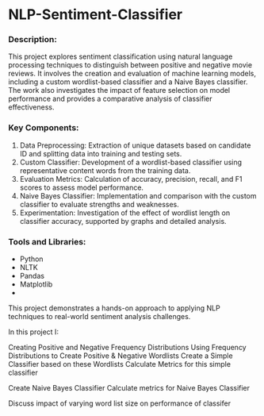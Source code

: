 # NLP-Sentiment-Classifier

### Description:
This project explores sentiment classification using natural language processing techniques to distinguish between positive and negative movie reviews. It involves the creation and evaluation of machine learning models, including a custom wordlist-based classifier and a Naive Bayes classifier. The work also investigates the impact of feature selection on model performance and provides a comparative analysis of classifier effectiveness.

### Key Components:

1. Data Preprocessing: Extraction of unique datasets based on candidate ID and splitting data into training and testing sets.
2. Custom Classifier: Development of a wordlist-based classifier using representative content words from the training data.
3. Evaluation Metrics: Calculation of accuracy, precision, recall, and F1 scores to assess model performance.
4. Naive Bayes Classifier: Implementation and comparison with the custom classifier to evaluate strengths and weaknesses.
5. Experimentation: Investigation of the effect of wordlist length on classifier accuracy, supported by graphs and detailed analysis.

### Tools and Libraries:
- Python
- NLTK
- Pandas
- Matplotlib
- 
This project demonstrates a hands-on approach to applying NLP techniques to real-world sentiment analysis challenges.















In this project I:

Creating Positive and Negative Frequency Distributions
Using Frequency Distributions to Create Positive & Negative Wordlists
Create a Simple Classifier based on these Wordlists
Calculate Metrics for this simple classifier

Create Naive Bayes Classifier
Calculate metrics for Naive Bayes Classifier

Discuss impact of varying word list size on performance of classifer
